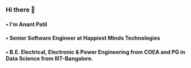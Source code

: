 ### Hi there 👋

#### •	I'm Anant Patil
#### •	Senior Software Engineer at Happiest Minds Technologies
#### •	B.E. Electrical, Electronic & Power Engineering from COEA and PG in Data Science from IIIT-Bangalore.

